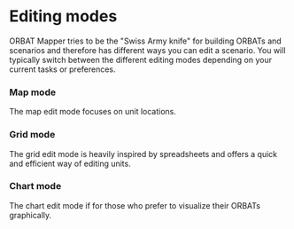 # Editing modes

ORBAT Mapper tries to be the "Swiss Army knife" for building ORBATs and scenarios and therefore has different ways you
can edit a scenario. You will typically switch between the different editing modes depending on your current tasks or
preferences.

### Map mode

The map edit mode focuses on unit locations.

### Grid mode

The grid edit mode is heavily inspired by spreadsheets and offers a quick and efficient way of editing units.

### Chart mode

The chart edit mode if for those who prefer to visualize their ORBATs graphically.
